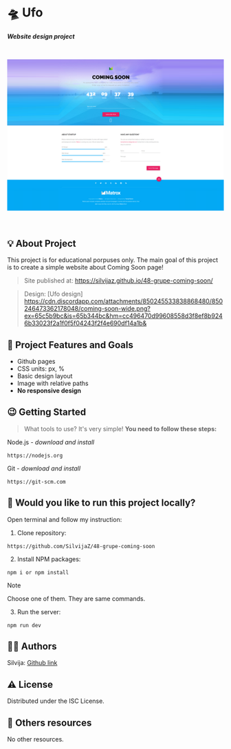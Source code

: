 # :flying_saucer: Ufo

***Website  design  project***

<br>


![Comming-soon-image](./img/page%20design.png)

<br>

## :bulb: About Project

This project is for educational porpuses only. The main goal of this project is to create a simple website about Coming Soon page!    

>Site published at: https://silvijaz.github.io/48-grupe-coming-soon/

>Design: [Ufo design] https://cdn.discordapp.com/attachments/850245533838868480/850246473362178048/coming-soon-wide.png?ex=65c5b9bc&is=65b344bc&hm=cc496470d99608558d3f8ef8b9246b33023f2a1f0f5f04243f2f4e690df14a1b&

## :dart: Project Features and Goals

- Github pages
- CSS units: px, %
- Basic design layout
- Image with relative paths
- **No responsive design**


## :wink: Getting Started

> What tools to use? It's very simple! **You need to follow these steps:**

Node.js - _download and install_

```
https://nodejs.org
```

Git - _download and install_

```
https://git-scm.com
```

## :running: Would you like to run this project locally?

Open terminal and follow my instruction:


1) Clone repository:

```
https://github.com/SilvijaZ/48-grupe-coming-soon
```

2) Install NPM packages:

```
npm i or npm install 
```
> [!NOTE]
Choose one of them. They  are same commands. 

3) Run the server:

```
npm run dev
```

## :woman_astronaut: Authors

Silvija: [Github link](https://github.com/SilvijaZ)

## :warning: License

Distributed under the ISC License.

## :link: Others resources

No other resources.